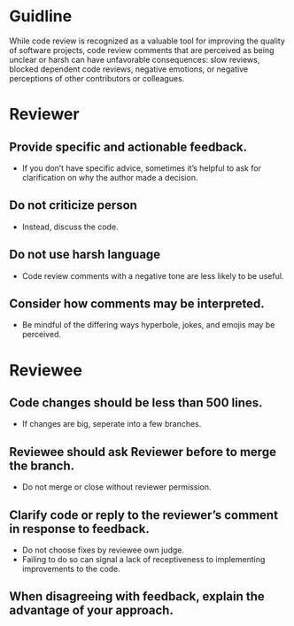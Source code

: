 # Guidline

While code review is recognized as a valuable tool for improving the quality of software projects, code review comments that are perceived as being unclear or harsh can have unfavorable consequences: slow reviews, blocked dependent code reviews, negative emotions, or negative perceptions of other contributors or colleagues.

# Reviewer

## Provide specific and actionable feedback.

- If you don’t have specific advice, sometimes it’s helpful to ask for clarification on why the author made a decision.

## Do not criticize person

- Instead, discuss the code.

## Do not use harsh language

- Code review comments with a negative tone are less likely to be useful.

## Consider how comments may be interpreted.

- Be mindful of the differing ways hyperbole, jokes, and emojis may be perceived.

# Reviewee

## Code changes should be less than 500 lines.

- If changes are big, seperate into a few branches.

## Reviewee should ask Reviewer before to merge the branch.

- Do not merge or close without reviewer permission.

## Clarify code or reply to the reviewer’s comment in response to feedback.

- Do not choose fixes by reviewee own judge.
- Failing to do so can signal a lack of receptiveness to implementing improvements to the code.

## When disagreeing with feedback, explain the advantage of your approach.
